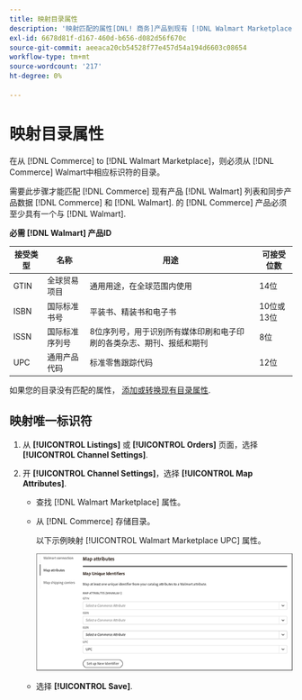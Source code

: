 ```yaml
---
title: 映射目录属性
description: '映射匹配的属性[DNL! 商务]产品到现有 [!DNL Walmart Marketplace] 列表和同步数据 [!DNL Channel Manager] 和 [!DNL Walmart].'
exl-id: 6678d81f-d167-460d-b656-d082d56f670c
source-git-commit: aeeaca20cb54528f77e457d54a194d6603c08654
workflow-type: tm+mt
source-wordcount: '217'
ht-degree: 0%

---
```


# 映射目录属性

在从 [!DNL Commerce] to [!DNL Walmart Marketplace]，则必须从 [!DNL Commerce] Walmart中相应标识符的目录。

需要此步骤才能匹配 [!DNL Commerce] 现有产品 [!DNL Walmart] 列表和同步产品数据 [!DNL Commerce] 和 [!DNL Walmart]. 的 [!DNL Commerce] 产品必须至少具有一个与 [!DNL Walmart].

**必需 [!DNL Walmart] 产品ID**

| **接受类型** | **名称** | **用途** | **可接受位数** |
|-------------------|--------------------------------------|--------------------------------------------------------------------------------------------------------------------------------------------------|-----------------------|
| GTIN | 全球贸易项目 | 通用用途，在全球范围内使用 | 14位 |
| ISBN | 国际标准书号 | 平装书、精装书和电子书 | 10位或13位 |
| ISSN | 国际标准序列号 | 8位序列号，用于识别所有媒体印刷和电子印刷的各类杂志、期刊、报纸和期刊 | 8位 |
| UPC | 通用产品代码 | 标准零售跟踪代码 | 12位 |

如果您的目录没有匹配的属性， [添加或转换现有目录属性](https://docs.magento.com/user-guide/catalog/product-attributes.html).

## 映射唯一标识符

1. 从 **[!UICONTROL Listings]** 或 **[!UICONTROL Orders]** 页面，选择 **[!UICONTROL Channel Settings]**.

1. 开 **[!UICONTROL Channel Settings]**，选择 **[!UICONTROL Map Attributes]**.

   - 查找 [!DNL Walmart Marketplace] 属性。

   - 从 [!DNL Commerce] 存储目录。

      以下示例映射 [!UICONTROL Walmart Marketplace UPC] 属性。

      ![映射产品匹配条件的属性](assets/products-map-attributes-for-match.png)

   - 选择 **[!UICONTROL Save]**.
